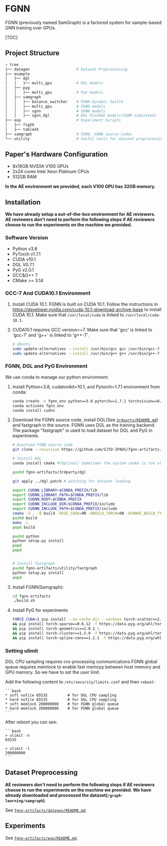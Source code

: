 # FGNN

FGNN (previously named SamGraph) is a factored system for sample-based GNN training over GPUs.

[TOC]


## Project Structure

```bash
> tree .
├── datagen                     # Dataset Preprocessing
├── example
│   ├── dgl
│   │   ├── multi_gpu           # DGL models
│   ├── pyg
│   │   ├── multi_gpu           # PyG models
│   ├── samgraph
│   │   ├── balance_switcher    # FGNN Dynamic Switch
│   │   ├── multi_gpu           # FGNN models
│   │   ├── sgnn                # SGNN models
│   │   ├── sgnn_dgl            # DGL PinSAGE models(SGNN simulated)
├── exp                         # Experiment Scripts
│   ├── figXX
│   ├── tableXX
├── samgraph                    # FGNN, SGNN source codes
└── utility                     # Useful tools for dataset preprocessing
```



## Paper's Hardware Configuration
- 8x16GB NVIDIA V100 GPUs
- 2x24 cores Intel Xeon Platinum CPUs
- 512GB RAM

**In the AE environment we provided,  each V100 GPU has 32GB memory.**



## Installation

**We have already setup a out-of-the-box environment for AE reviewers. AE reviewers don't need to perform the following steps if AE reviewers choose to run the experiments on the machine we provided.**

### Software Version

- Python v3.8
- PyTorch v1.7.1
- CUDA v10.1
- DGL V0.7.1
- PyG v2.0.1
- GCC&G++ 7
- CMake >= 3.14

### GCC-7 And CUDA10.1 Environment

1. Install CUDA 10.1. FGNN is built on CUDA 10.1. Follow the instructions in https://developer.nvidia.com/cuda-10.1-download-archive-base to install CUDA 10.1. Make sure that `/usr/local/cuda` is linked to `/usr/local/cuda-10.1`.

2. CUDA10.1 requires GCC version<=7. Make sure that 'gcc' is linked to 'gcc-7' and 'g++' is linked to 'g++-7'. 

    ```bash
    # Ubuntu
    sudo update-alternatives --install /usr/bin/gcc gcc /usr/bin/gcc-7 7
    sudo update-alternatives --install /usr/bin/g++ g++ /usr/bin/g++-7 7
    ```


### FGNN, DGL and PyG Environment

We use conda to manage our python environment.

1. Install Python=3.8, cudatoolkit=10.1, and Pytorch=1.7.1 environment from conda: 

    ```bash
    conda create -n fgnn_env python==3.8 pytorch==1.7.1 torchvision==0.8.2 torchaudio==0.7.2 cudatoolkit=10.1 -c pytorch -y
    conda activate fgnn_env
    conda install cudnn
    
    ```


2. Download the FGNN source code, install DGL(See [`3rdparty/README.md`](3rdparty/README.md)) and fastgraph in the source. FGNN uses DGL as the training backend. The package "fastgraph" is used to load dataset for DGL and PyG in experiments.

    ```bash
    # Download FGNN source code
    git clone --recursive https://github.com/SJTU-IPADS/fgnn-artifacts.git
    
    # Install DGL
    conda install cmake #(Optinal) Sometimes the system cmake is too old to build DGL
    
    pushd fgnn-artifacts/3rdparty/dgl
    
    git apply ../dgl.patch # patching for dataset loading
    
    export CUDNN_LIBRARY=$CONDA_PREFIX/lib
    export CUDNN_LIBRARY_PATH=$CONDA_PREFIX/lib
    export CUDNN_ROOT=$CONDA_PREFIX
    export CUDNN_INCLUDE_DIR=$CONDA_PREFIX/include
    export CUDNN_INCLUDE_PATH=$CONDA_PREFIX/include
    cmake -S . -B build -DUSE_CUDA=ON -DBUILD_TORCH=ON -DCMAKE_BUILD_TYPE=Release
    pushd build
    make -j
    popd build
    
    pushd python
    python setup.py install
    popd
    popd
    
    
    # Install fastgraph
    pushd fgnn-artifacts/utility/fastgraph
    python setup.py install
    popd
    ```

    

3. Install FGNN(Samgraph):
   
    ```bash
    cd fgnn-artifacts
    ./build.sh
    ```



4. Install PyG for experiments

    ```bash
    FORCE_CUDA=1 pip install --no-cache-dir --verbose torch-scatter==2.0.8 \
    && pip install torch-sparse==0.6.12 -f https://data.pyg.org/whl/torch-1.7.0+cu101.html \
    && pip install torch-geometric==2.0.1 \
    && pip install torch-cluster==1.5.9 -f https://data.pyg.org/whl/torch-1.7.0+cu101.html \
    && pip install torch-spline-conv==1.2.1 -f https://data.pyg.org/whl/torch-1.7.0+cu101.html
    ```

### Setting ulimit
DGL CPU sampling requires cro-processing communications.FGNN global queue requires memlock to enable fast memcpy between host memory and GPU memory. So we have to set the user limit.


Add the following content to `/etc/security/limits.conf` and then `reboot`:

    ```bash
    * soft nofile 65535         # for DGL CPU sampling
    * hard nofile 65535         # for DGL CPU sampling
    * soft memlock 200000000    # for FGNN global queue
    * hard memlock 200000000    # for FGNN global queue
    ```

After reboot you can see:

    ```bash
    > ulimit -n
    65535
    
    > ulimit -l
    200000000
    ```



## Dataset Preprocessing

**AE reviewers don't need to perform the following steps if AE reviewers choose to run the experiments on the machine we provided. We have already downloaded and processed the dataset(`/graph-learning/samgraph`)**.

See [`fgnn-artifacts/datagen/README.md`]((datagen/README.md)).




## Experiments

See [`fgnn-artifacts/exp/README.md`](exp/README.md).